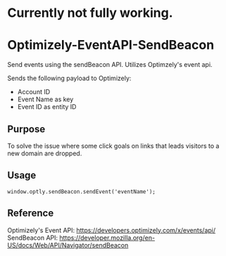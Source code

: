 # Currently not fully working.

# Optimizely-EventAPI-SendBeacon

Send events using the sendBeacon API. Utilizes Optimzely's event api. 

Sends the following payload to Optimizely:
* Account ID
* Event Name as key
* Event ID as entity ID

## Purpose

To solve the issue where some click goals on links that leads visitors to a new domain are dropped.

## Usage

```window.optly.sendBeacon.sendEvent('eventName');```

## Reference

Optimizely's Event API: https://developers.optimizely.com/x/events/api/
SendBeacon API: https://developer.mozilla.org/en-US/docs/Web/API/Navigator/sendBeacon
